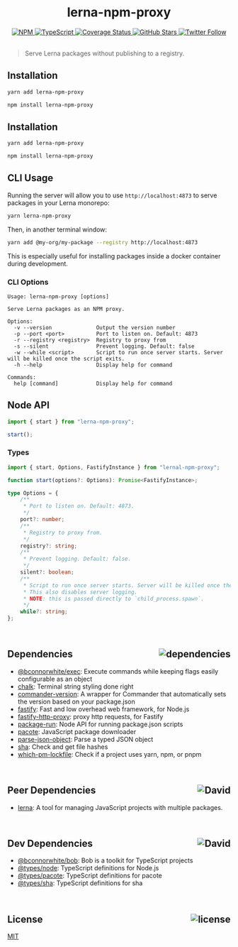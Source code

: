 <div align="center">
  <h1>lerna-npm-proxy</h1>
  <a href="https://npmjs.com/package/lerna-npm-proxy">
    <img alt="NPM" src="https://img.shields.io/npm/v/lerna-npm-proxy.svg">
  </a>
  <a href="https://github.com/bconnorwhite/lerna-npm-proxy">
    <img alt="TypeScript" src="https://img.shields.io/github/languages/top/bconnorwhite/lerna-npm-proxy.svg">
  </a>
  <a href="https://coveralls.io/github/bconnorwhite/lerna-npm-proxy?branch=master">
    <img alt="Coverage Status" src="https://coveralls.io/repos/github/bconnorwhite/lerna-npm-proxy/badge.svg?branch=master">
  </a>
  <a href="https://github.com/bconnorwhite/lerna-npm-proxy">
    <img alt="GitHub Stars" src="https://img.shields.io/github/stars/bconnorwhite/lerna-npm-proxy?label=Stars%20Appreciated%21&style=social">
  </a>
  <a href="https://twitter.com/bconnorwhite">
    <img alt="Twitter Follow" src="https://img.shields.io/twitter/follow/bconnorwhite.svg?label=%40bconnorwhite&style=social">
  </a>
</div>

<br />

> Serve Lerna packages without publishing to a registry.

## Installation

```sh
yarn add lerna-npm-proxy
```

```sh
npm install lerna-npm-proxy
```

## Installation

```sh
yarn add lerna-npm-proxy
```

```sh
npm install lerna-npm-proxy
```

## CLI Usage

Running the server will allow you to use `http://localhost:4873` to serve packages in your Lerna monorepo:

```sh
yarn lerna-npm-proxy
```

Then, in another terminal window:

```sh
yarn add @my-org/my-package --registry http://localhost:4873
```

This is especially useful for installing packages inside a docker container during development.

### CLI Options

```
Usage: lerna-npm-proxy [options]

Serve Lerna packages as an NPM proxy.

Options:
  -v --version              Output the version number
  -p --port <port>          Port to listen on. Default: 4873
  -r --registry <registry>  Registry to proxy from
  -s --silent               Prevent logging. Default: false
  -w --while <script>       Script to run once server starts. Server will be killed once the script exits.
  -h --help                 Display help for command

Commands:
  help [command]            Display help for command
```

## Node API
```ts
import { start } from "lerna-npm-proxy";

start();
```

### Types
```ts
import { start, Options, FastifyInstance } from "lernal-npm-proxy";

function start(options?: Options): Promise<FastifyInstance>;

type Options = {
    /**
     * Port to listen on. Default: 4873.
     */
    port?: number;
    /**
     * Registry to proxy from.
     */
    registry?: string;
    /**
     * Prevent logging. Default: false.
     */
    silent?: boolean;
    /**
     * Script to run once server starts. Server will be killed once the script exits.
     * This also disables server logging.
     * NOTE: this is passed directly to `child_process.spawn`.
     */
    while?: string;
};
```

<br />

<h2>Dependencies<img align="right" alt="dependencies" src="https://img.shields.io/david/bconnorwhite/lerna-npm-proxy.svg"></h2>

- [@bconnorwhite/exec](https://www.npmjs.com/package/@bconnorwhite/exec): Execute commands while keeping flags easily configurable as an object
- [chalk](https://www.npmjs.com/package/chalk): Terminal string styling done right
- [commander-version](https://www.npmjs.com/package/commander-version): A wrapper for Commander that automatically sets the version based on your package.json
- [fastify](https://www.npmjs.com/package/fastify): Fast and low overhead web framework, for Node.js
- [fastify-http-proxy](https://www.npmjs.com/package/fastify-http-proxy): proxy http requests, for Fastify
- [package-run](https://www.npmjs.com/package/package-run): Node API for running package.json scripts
- [pacote](https://www.npmjs.com/package/pacote): JavaScript package downloader
- [parse-json-object](https://www.npmjs.com/package/parse-json-object): Parse a typed JSON object
- [sha](https://www.npmjs.com/package/sha): Check and get file hashes
- [which-pm-lockfile](https://www.npmjs.com/package/which-pm-lockfile): Check if a project uses yarn, npm, or pnpm

<br />

<h2>Peer Dependencies<img align="right" alt="David" src="https://img.shields.io/david/peer/bconnorwhite/lerna-npm-proxy.svg"></h2>

- [lerna](https://www.npmjs.com/package/lerna): A tool for managing JavaScript projects with multiple packages.

<br />

<h2>Dev Dependencies<img align="right" alt="David" src="https://img.shields.io/david/dev/bconnorwhite/lerna-npm-proxy.svg"></h2>

- [@bconnorwhite/bob](https://www.npmjs.com/package/@bconnorwhite/bob): Bob is a toolkit for TypeScript projects
- [@types/node](https://www.npmjs.com/package/@types/node): TypeScript definitions for Node.js
- [@types/pacote](https://www.npmjs.com/package/@types/pacote): TypeScript definitions for pacote
- [@types/sha](https://www.npmjs.com/package/@types/sha): TypeScript definitions for sha

<br />

<h2>License <img align="right" alt="license" src="https://img.shields.io/npm/l/lerna-npm-proxy.svg"></h2>

[MIT](https://opensource.org/licenses/MIT)
